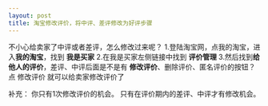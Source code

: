 ```yaml
---
layout: post
title: 淘宝修改评价，将中评、差评修改为好评步骤
---
```


不小心给卖家了中评或者差评，怎么修改过来呢？
1.登陆淘宝网，点我的淘宝，进入<strong>我的淘宝</strong>，找到 <strong>我是买家</strong>
2.在我是买家左侧链接中找到 <strong>评价管理</strong>
3.然后找到<strong>给他人的评价</strong>，差评、中评后面是不是有 <strong>修改评价</strong>、删除评价、匿名评价的按钮？点 修改评价 就可以给卖家修改评价了

补充：
你只有1次修改评价的机会。
只有在评价期内的差评、中评才有修改机会。